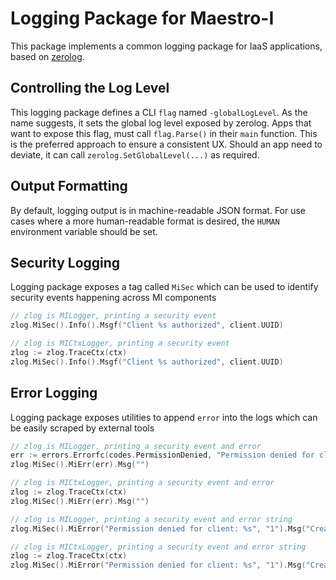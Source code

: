 # Logging Package for Maestro-I

This package implements a common logging package for IaaS applications, based
on [zerolog](https://github.com/rs/zerolog).

## Controlling the Log Level

This logging package defines a CLI `flag` named `-globalLogLevel`. As the name
suggests, it sets the global log level exposed by zerolog. Apps that want to
expose this flag, must call `flag.Parse()` in their `main` function. This is the
preferred approach to ensure a consistent UX. Should an app need to deviate, it
can call `zerolog.SetGlobalLevel(...)` as required.

## Output Formatting

By default, logging output is in machine-readable JSON format. For use cases
where a more human-readable format is desired, the `HUMAN` environment variable
should be set.

## Security Logging

Logging package exposes a tag called `MiSec` which can be used to identify
security events happening across MI components

```go
// zlog is MILogger, printing a security event
zlog.MiSec().Info().Msgf("Client %s authorized", client.UUID)

// zlog is MICtxLogger, printing a security event
zlog := zlog.TraceCtx(ctx)
zlog.MiSec().Info().Msgf("Client %s authorized", client.UUID)
```

## Error Logging

Logging package exposes utilities to append `error` into the logs which can be easily
scraped by external tools

```go
// zlog is MILogger, printing a security event and error
err := errors.Errorfc(codes.PermissionDenied, "Permission denied for client: %s", "1")
zlog.MiSec().MiErr(err).Msg("")

// zlog is MICtxLogger, printing a security event and error
zlog := zlog.TraceCtx(ctx)
zlog.MiSec().MiErr(err).Msg("")

// zlog is MILogger, printing a security event and error string
zlog.MiSec().MiError("Permission denied for client: %s", "1").Msg("CreateResource")

// zlog is MICtxLogger, printing a security event and error string
zlog := zlog.TraceCtx(ctx)
zlog.MiSec().MiError("Permission denied for client: %s", "1").Msg("CreateResource")
```
